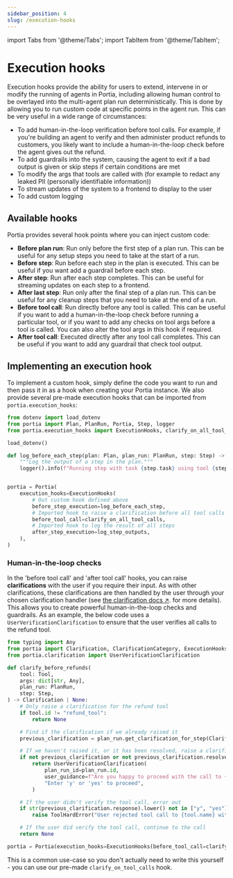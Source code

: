 ```yaml
---
sidebar_position: 4
slug: /execution-hooks
---
```


import Tabs from '@theme/Tabs';
import TabItem from '@theme/TabItem';

# Execution hooks

Execution hooks provide the ability for users to extend, intervene in or modify the running of agents in Portia, including allowing human control to be overlayed into the multi-agent plan run deterministically.
This is done by allowing you to run custom code at specific points in the agent run.
This can be very useful in a wide range of circumstances:
* To add human-in-the-loop verification before tool calls. For example, if you're building an agent to verify and then administer product refunds to customers, you likely want to include a human-in-the-loop check before the agent gives out the refund.
* To add guardrails into the system, causing the agent to exit if a bad output is given or skip steps if certain conditions are met
* To modify the args that tools are called with (for example to redact any leaked PII (personally identifiable information))
* To stream updates of the system to a frontend to display to the user
* To add custom logging

## Available hooks

Portia provides several hook points where you can inject custom code:

- **Before plan run**: Run only before the first step of a plan run. This can be useful for any setup steps you need to take at the start of a run.
- **Before step**: Run before each step in the plan is executed. This can be useful if you want add a guardrail before each step.
- **After step**: Run after each step completes. This can be useful for streaming updates on each step to a frontend.
- **After last step**: Run only after the final step of a plan run. This can be useful for any cleanup steps that you need to take at the end of a run.
- **Before tool call**: Run directly before any tool is called. This can be useful if you want to add a human-in-the-loop check before running a particular tool, or if you want to add any checks on tool args before a tool is called. You can also alter the tool args in this hook if required.
- **After tool call**: Executed directly after any tool call completes. This can be useful if you want to add any guardrail that check tool output.

## Implementing an execution hook

To implement a custom hook, simply define the code you want to run and then pass it in as a hook when creating your Portia instance.
We also provide several pre-made execution hooks that can be imported from `portia.execution_hooks`:

```python
from dotenv import load_dotenv
from portia import Plan, PlanRun, Portia, Step, logger
from portia.execution_hooks import ExecutionHooks, clarify_on_all_tool_calls, log_step_outputs

load_dotenv()

def log_before_each_step(plan: Plan, plan_run: PlanRun, step: Step) -> None:  # noqa: ARG001
    """Log the output of a step in the plan."""
    logger().info(f"Running step with task {step.task} using tool {step.tool_id}")


portia = Portia(
    execution_hooks=ExecutionHooks(
        # Out custom hook defined above
        before_step_execution=log_before_each_step,
        # Imported hook to raise a clarification before all tool calls
        before_tool_call=clarify_on_all_tool_calls,
        # Imported hook to log the result of all steps
        after_step_execution=log_step_outputs,
    ),
)
```

### Human-in-the-loop checks

In the 'before tool call' and 'after tool call' hooks, you can raise **clarifications** with the user if you require their input.
As with other clarifications, these clarifications are then handled by the user through your chosen clarification handler (see <a href="/understand-clarifications" target="_blank">the clarification docs ↗</a>. for more details).
This allows you to create powerful human-in-the-loop checks and guardrails.
As an example, the below code uses a `UserVerificationClarification` to ensure that the user verifies all calls to the refund tool.

```python
from typing import Any
from portia import Clarification, ClarificationCategory, ExecutionHooks, PlanRun, Portia, Step, Tool, ToolHardError
from portia.clarification import UserVerificationClarification

def clarify_before_refunds(
    tool: Tool,
    args: dict[str, Any],
    plan_run: PlanRun,
    step: Step,
) -> Clarification | None:
    # Only raise a clarification for the refund tool
    if tool.id != "refund_tool":
        return None

    # Find if the clarification if we already raised it
    previous_clarification = plan_run.get_clarification_for_step(ClarificationCategory.USER_VERIFICATION)

    # If we haven't raised it, or it has been resolved, raise a clarification
    if not previous_clarification or not previous_clarification.resolved:
        return UserVerificationClarification(
            plan_run_id=plan_run.id,
            user_guidance=f"Are you happy to proceed with the call to {tool.name} with args {args}? "
            "Enter 'y' or 'yes' to proceed",
        )

    # If the user didn't verify the tool call, error out
    if str(previous_clarification.response).lower() not in ["y", "yes"]:
        raise ToolHardError("User rejected tool call to {tool.name} with args {args}")

    # If the user did verify the tool call, continue to the call
    return None

portia = Portia(execution_hooks=ExecutionHooks(before_tool_call=clarify_before_refunds))
```

This is a common use-case so you don't actually need to write this yourself - you can use our pre-made `clarify_on_tool_calls` hook.
